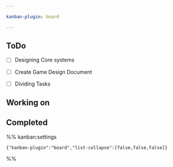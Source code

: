 ```yaml
---

kanban-plugin: board

---
```


## ToDo

- [ ] Designing Core systems
- [ ] Create Game Design Document
- [ ] Dividing Tasks


## Working on



## Completed





%% kanban:settings
```
{"kanban-plugin":"board","list-collapse":[false,false,false]}
```
%%